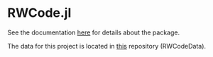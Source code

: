# RWCode.jl

See the documentation [here](https://vrg2121.github.io/RWCode.jl/) for details about the package.

The data for this project is located in [this](https://github.com/vrg2121/RWCodeData) repository (RWCodeData).
